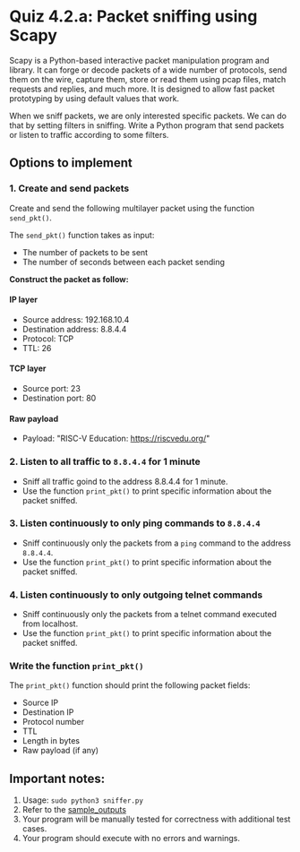 # Quiz 4.2.a: Packet sniffing using Scapy

Scapy is a Python-based interactive packet manipulation program and library. It can forge or decode packets of a wide number of protocols, send them on the wire, capture them, store or read them using pcap files, match requests and replies, and much more. It is designed to allow fast packet prototyping by using default values that work.

When we sniff packets, we are only interested specific packets. We can do that by setting filters in sniffing. 
Write a Python program that send packets or listen to traffic according to some filters.


## Options to implement
### 1. Create and send packets
Create and send the following multilayer packet using the function `send_pkt()`.

The `send_pkt()` function takes as input:
- The number of packets to be sent
- The number of seconds between each packet sending

**Construct the packet as follow:**

#### IP layer
- Source address: 192.168.10.4
- Destination address: 8.8.4.4
- Protocol: TCP
- TTL: 26

#### TCP layer
- Source port: 23
- Destination port: 80

#### Raw payload
- Payload: "RISC-V Education: https://riscvedu.org/"

### 2. Listen to all traffic to `8.8.4.4` for 1 minute
- Sniff all traffic goind to the address 8.8.4.4 for 1 minute.
- Use the function `print_pkt()` to print specific information about the packet sniffed.

### 3. Listen continuously to only ping commands to `8.8.4.4`
- Sniff continuously only the packets from a `ping` command to the address `8.8.4.4`.
- Use the function `print_pkt()` to print specific information about the packet sniffed.

### 4. Listen continuously to only outgoing telnet commands
- Sniff continuously only the packets from a telnet command executed from localhost.
- Use the function `print_pkt()` to print specific information about the packet sniffed.

### Write the function `print_pkt()`
The `print_pkt()` function should print the following packet fields:
- Source IP
- Destination IP
- Protocol number
- TTL
- Length in bytes
- Raw payload (if any)

## Important notes:
1. Usage: `sudo python3 sniffer.py`
1. Refer to the [sample_outputs ](sample_outputs )
1. Your program will be manually tested for correctness with additional test cases.
1. Your program should execute with no errors and warnings.